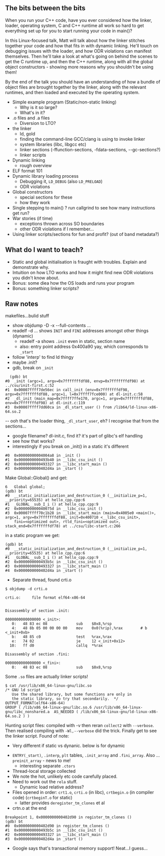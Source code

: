 The bits between the bits
--------------------

When you run your C++ code, have you ever considered how the  linker, loader, operating system, C and C++ runtime all 
work so hard to get everything set up for you to start running your code in main()?

In this Linux-focused talk, Matt will talk about how the linker stitches together your code and how that fits in with 
dynamic linking. He'll touch on debugging issues with the loader, and how ODR violations can manifest themselves. Then 
he'll take a look at what's going on behind the scenes to get the C runtime up, and then the C++ runtime, along with 
all the global object constructors - showing more reasons why you shouldn't be using them!

By the end of the talk you should have an understanding of how a bundle of object files are brought together by the 
linker, along with the relevant runtimes, and then loaded and executed by the operating system.

- Simple example program (Static/non-static linking)
  - Why is it so large?
  - What's in it?
- .o files and .a files
  - Diversion to LTO?
- the linker
  - ld, gold
  - finding the command-line GCC/clang is using to invoke linker
  - system libraries (libc, libgcc etc)
  - linker sections (-ffunction-sections, -fdata-sections, --gc-sections?)
  - linker scripts
- Dynamic linking
  - rough overview
- ELF format 101
- Dynamic library loading process
  - Debugging it, `LD_DEBUG` (also `LD_PRELOAD`)
  - ODR violations
- Global constructors
  - special sections for these
  - how they work
- Single stepping to main() ? run callgrind to see how many instructions get run?
- War stories (if time)
  - exceptions thrown across SO boundaries
  - other ODR violations if I remember...
- Using linker scripts/sections for fun and profit? (out of band metadata?)

## What do I want to teach?

- Static and global initialisation is fraught with troubles. Explain and demonstrate why.
- Intuition on how LTO works and how it might find new ODR violations you didn't know about.
- Bonus: some diea how the OS loads and runs your program
- Bonus: something linker scripts?


## Raw notes
makefiles...bulid stuff
* show objdump -D -x --full-contents ...
* readelf -d ... shows `INIT` and `FINI` addresses amongst other things (dynamic)
  * readelf -a shows `.init` even in static, section name
  * also: entry point address 0x400a90 yay, which corresponds to `_start`
* follow 'interp' to find ld thingy
* maybe .init?
* gdb, break on `_init`
```
  (gdb) bt
#0  _init (argc=1, argv=0x7fffffffdf88, envp=0x7fffffffdf98) at ../csu/init-first.c:52
#1  0x00007ffff7de56ec in call_init (env=0x7fffffffdf98, argv=0x7fffffffdf88, argc=1, l=0x7ffff7fce000) at dl-init.c:58
#2  _dl_init (main_map=0x7ffff7ffe170, argc=1, argv=0x7fffffffdf88, env=0x7fffffffdf98) at dl-init.c:119
#3  0x00007ffff7dd60ca in _dl_start_user () from /lib64/ld-linux-x86-64.so.2
```
-- ooh that's the loader thing, `_dl_start_user`, eh? I recognise that from the sections...
- google filename? dl-init.c, find it? it's part of glibc's elf handling
- see how that works?
- interestingly if you break on _init() in a static it's different 
```
#0  0x00000000004004a8 in _init ()
#1  0x0000000000493b40 in __libc_csu_init ()
#2  0x0000000000493327 in __libc_start_main ()
#3  0x0000000000402d4a in _start ()

```
Make Global::Global() and get:
```
6	Global global;
(gdb) bt
#0  __static_initialization_and_destruction_0 (__initialize_p=1, __priority=65535) at hello_cpp.cpp:6
#1  _GLOBAL__sub_I_i () at hello_cpp.cpp:9
#2  0x000000000040075d in __libc_csu_init ()
#3  0x00007ffff70c1b28 in __libc_start_main (main=0x4005e0 <main()>, argc=1, argv=0x7fffffffdf88, init=0x400710 <__libc_csu_init>, 
    fini=<optimized out>, rtld_fini=<optimized out>, stack_end=0x7fffffffdf78) at ../csu/libc-start.c:266
```

in a static program we get:
```
(gdb) bt
#0  __static_initialization_and_destruction_0 (__initialize_p=1, __priority=65535) at hello_cpp.cpp:6
#1  _GLOBAL__sub_I_i () at hello_cpp.cpp:9
#2  0x0000000000493b5c in __libc_csu_init ()
#3  0x0000000000493327 in __libc_start_main ()
#4  0x0000000000402d4a in _start ()

```

- Separate thread, found crti.o
```
$ objdump -d crti.o 

crti.o:     file format elf64-x86-64


Disassembly of section .init:

0000000000000000 <_init>:
   0:	48 83 ec 08          	sub    $0x8,%rsp
   4:	48 8b 05 00 00 00 00 	mov    0x0(%rip),%rax        # b <_init+0xb>
   b:	48 85 c0             	test   %rax,%rax
   e:	74 02                	je     12 <_init+0x12>
  10:	ff d0                	callq  *%rax

Disassembly of section .fini:

0000000000000000 <_fini>:
   0:	48 83 ec 08          	sub    $0x8,%rsp
``` 

Some `.so` files are actually linker scripts!
```
$ cat /usr/lib/x86_64-linux-gnu/libc.so
/* GNU ld script
   Use the shared library, but some functions are only in
   the static library, so try that secondarily.  */
OUTPUT_FORMAT(elf64-x86-64)
GROUP ( /lib/x86_64-linux-gnu/libc.so.6 /usr/lib/x86_64-linux-gnu/libc_nonshared.a  AS_NEEDED ( /lib/x86_64-linux-gnu/ld-linux-x86-64.so.2 ) )
```

Hunting script files: compiled with -v then reran `collect2` with `--verbose`. Then realised compiling with
`-Wl,--verbose` did the trick. Finally get to see the linker script. Found of note:

* Very different if static vs dynanic. below is for dynamic
- `ENTRY(_start)`, `.interp`, `plt` tables, `.init_array` and `.fini_array`. Also ... `preinit_array` - news to me!
  - interesting separate `.ctors`
- Thread-local storage collected
- We note the hot, unlikely etc code carefully placed.
- Need to work out the `rela` stuff.
  - Dynamic load relative address?
- Files opened in order: `crt1.o`, `crti.o` (in libc), `crtbegin.o` (in compiler code) (`crtbeginT.o` for static)
  - latter provides `deregister_tm_clones` et al
- crtn.o at the end

```
Breakpoint 1, 0x0000000000402d90 in register_tm_clones ()
(gdb) bt
#0  0x0000000000402d90 in register_tm_clones ()
#1  0x0000000000493b5c in __libc_csu_init ()
#2  0x0000000000493327 in __libc_start_main ()
#3  0x0000000000402d4a in _start ()
```

- Google says that's transactional memory support! Neat...I guess...